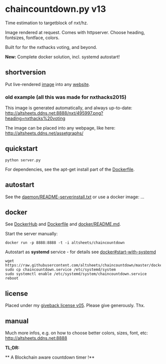 # chaincountdown.py v13

Time estimation to targetblock of nxt/hz. 

Image rendered at request. Comes with httpserver.
Choose heading, fontsizes, fontface, colors.

Built for for the nxthacks voting, and beyond.

**New:** Complete docker solution, incl. systemd autostart!

## shortversion

Put live-rendered [image](http://altsheets.ddns.net:8888/nxt/10000000.png?heading=funfact:%2010%20mio%20nxtblocks) into any [website](https://nxtforum.org/index.php?topic=9735).

### old example (all this was made for nxthacks2015)

This image is generated automatically, and always up-to-date:  
http://altsheets.ddns.net:8888/nxt/495997.png?heading=nxthacks%20voting   

The image can be placed into any webpage, like here:  
http://altsheets.ddns.net/assetgraphs/

## quickstart

    python server.py

For dependencies, see the apt-get install part of the [Dockerfile](docker/Dockerfile).

## autostart

See the [daemon/README-serverinstall.txt](daemon/README-serverinstall.txt) or use a docker image: ...
    
## docker

See [DockerHub](https://hub.docker.com/r/altsheets/chaincountdown/) and [Dockerfile](docker/Dockerfile) and [docker/README.md](docker/README.md).  

Start the server manually:

    docker run -p 8888:8888 -t -i altsheets/chaincountdown
    
Autostart as **systemd** service - for details see [docker#start-with-systemd](docker#start-with-systemd)

	wget https://raw.githubusercontent.com/altsheets/chaincountdown/master/docker/chaincountdown.service
    sudo cp chaincountdown.service /etc/systemd/system
    sudo systemctl enable /etc/systemd/system/chaincountdown.service
    reboot

## license

Placed under my [giveback license v05](http://altsheets.ddns.net/give). Please give generously. Thx.

## manual

Much more infos, e.g. on how to choose better colors, sizes, font, etc:  
http://altsheets.ddns.net:8888

**TL;DR:**
 
** A Blockchain aware countdown timer !**
